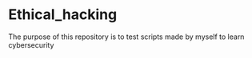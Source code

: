 # Ethical_hacking
The purpose of this repository is to test scripts made by myself to learn cybersecurity
